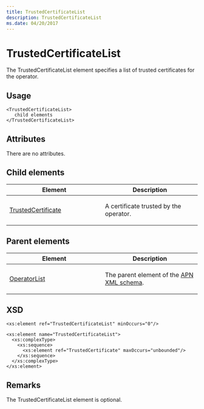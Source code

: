 ```yaml
---
title: TrustedCertificateList
description: TrustedCertificateList
ms.date: 04/20/2017
---
```


# TrustedCertificateList


The TrustedCertificateList element specifies a list of trusted certificates for the operator.

## <span id="Usage"></span><span id="usage"></span><span id="USAGE"></span>Usage


``` syntax
<TrustedCertificateList>
   child elements
</TrustedCertificateList>
```

## <span id="Attributes"></span><span id="attributes"></span><span id="ATTRIBUTES"></span>Attributes


There are no attributes.

## <span id="Child_elements"></span><span id="child_elements"></span><span id="CHILD_ELEMENTS"></span>Child elements


<table>
<colgroup>
<col width="50%" />
<col width="50%" />
</colgroup>
<thead>
<tr class="header">
<th>Element</th>
<th>Description</th>
</tr>
</thead>
<tbody>
<tr class="odd">
<td><p><a href="trustedcertificate-apnxml.md" data-raw-source="[TrustedCertificate](trustedcertificate-apnxml.md)">TrustedCertificate</a></p></td>
<td><p>A certificate trusted by the operator.</p></td>
</tr>
</tbody>
</table>

 

## <span id="Parent_elements"></span><span id="parent_elements"></span><span id="PARENT_ELEMENTS"></span>Parent elements


<table>
<colgroup>
<col width="50%" />
<col width="50%" />
</colgroup>
<thead>
<tr class="header">
<th>Element</th>
<th>Description</th>
</tr>
</thead>
<tbody>
<tr class="odd">
<td><p><a href="operatorlist.md" data-raw-source="[OperatorList](operatorlist.md)">OperatorList</a></p></td>
<td><p>The parent element of the <a href="apn-schema-definition.md" data-raw-source="[APN XML schema](apn-schema-definition.md)">APN XML schema</a>.</p></td>
</tr>
</tbody>
</table>

 

## <span id="XSD"></span><span id="xsd"></span>XSD


``` syntax
<xs:element ref="TrustedCertificateList" minOccurs="0"/>

<xs:element name="TrustedCertificateList">
  <xs:complexType>
    <xs:sequence>
      <xs:element ref="TrustedCertificate" maxOccurs="unbounded"/>
    </xs:sequence>
  </xs:complexType>
</xs:element>
```

## <span id="Remarks"></span><span id="remarks"></span><span id="REMARKS"></span>Remarks


The TrustedCertificateList element is optional.

 

 





